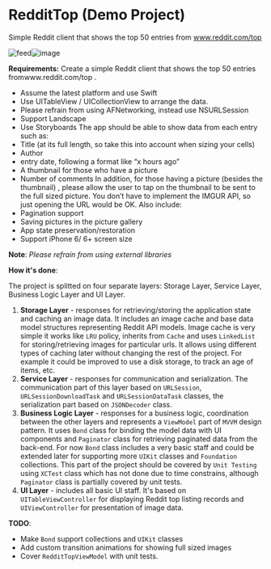 # RedditTop (Demo Project)
Simple Reddit client that shows the top 50 entries from www.reddit.com/top

![feed](https://github.com/ninjaproger/RedditTop/blob/master/screen1.png)![image](https://github.com/ninjaproger/RedditTop/blob/master/screen2.png)


**Requirements:**
Create a simple Reddit client that shows the top 50 entries fromwww.reddit.com/top .
- Assume the latest platform and use Swift
- Use UITableView / UICollectionView to arrange the data.
- Please refrain from using AFNetworking, instead use NSURLSession
- Support Landscape
- Use Storyboards
The app should be able to show data from each entry such as:
- Title (at its full length, so take this into account when sizing your cells)
- Author
- entry date, following a format like “x hours ago”
- A thumbnail for those who have a picture
- Number of comments
In addition, for those having a picture (besides the thumbnail) , please allow the user to tap on the thumbnail to be sent to the full sized picture. You don’t have to implement the IMGUR API, so just opening the URL would be OK.
Also include:
- Pagination support
- Saving pictures in the picture gallery
- App state preservation/restoration
- Support iPhone 6/ 6+ screen size

**Note**:
*Please refrain from using external libraries*

**How it's done**:

The project is splitted on four separate layers: Storage Layer, Service Layer, Business Logic Layer and UI Layer.
1) **Storage Layer** - responses for retrieving/storing the application state and caching an image data. It includes an image cache and base data model structures representing Reddit API models. Image cache is very simple it works like `LRU` policy, inherits from `Cache`  and uses `LinkedList` for storing/retrieving images for particular urls. It allows using different types of caching later without changing the rest of the project. For example it could be improved to use a disk storage, to track an age of items, etc.
2) **Service Layer** - responses for communication and serialization. The communication part of this layer based on `URLSession`, `URLSessionDownloadTask` and `URLSessionDataTask` classes, the serialization part based on `JSONDecoder` class.
3) **Business Logic Layer** - responses for a business logic, coordination between the other layers and represents a `ViewModel` part of `MVVM` design pattern. It uses `Bond` class for binding the model data with UI components and `Paginator` class for retrieving paginated data from the back-end. For now `Bond` class includes a very basic staff and could be extended later for supporting more `UIKit` classes and `Foundation` collections. This part of the project should be covered by `Unit Testing` using `XCTest` class which has not done due to time constrains, although `Paginator` class is partially covered by unit tests.
4) **UI Layer** - includes all basic UI staff. It's based on `UITableViewController` for displaying Reddit top listing records and `UIViewController` for presentation of image data.

**TODO**:
- Make `Bond` support collections and `UIKit` classes
- Add custom transition animations for showing full sized images
- Cover `RedditTopViewModel` with unit tests.
